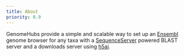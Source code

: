 ```yaml
---
title: About
priority: 0.9
---
```


GenomeHubs provide a simple and scalable way to set up an [Ensembl](http://www.ensembl.org) genome browser for any taxa with a [SequenceServer](http://www.sequenceserver.com) powered BLAST server and a downloads server using [h5ai](https://larsjung.de/h5ai/).

